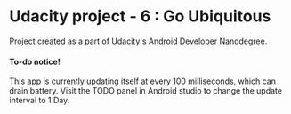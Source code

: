 # Udacity project - 6 : Go Ubiquitous

Project created as a part of Udacity's Android Developer Nanodegree.

#### To-do notice!
This app is currently updating itself at every 100 milliseconds, which can drain battery.
Visit the TODO panel in Android studio to change the update interval to 1 Day.